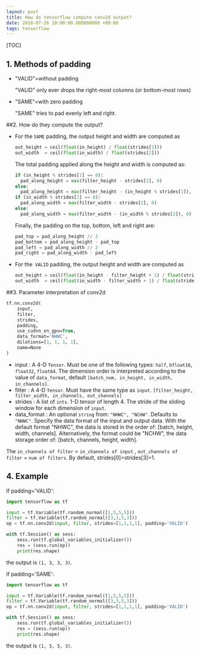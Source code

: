 ```yaml
---
layout: post
title: How do tensorflow compute conv2d output? 
date: 2018-07-26 10:00:00.000000000 +09:00
tags: tensorflow 
---
```


[TOC]

## 1. Methods of padding

* "VALID"=without padding

  "VALID" only ever drops the right-most columns (or bottom-most rows)

* "SAME"=with zero padding

  "SAME" tries to pad evenly left and right.

##2. How do they compute the output? 

* For the `SAME` padding, the output height and width are computed as

  ```python
  out_height = ceil(float(in_height) / float(strides[1]))
  out_width  = ceil(float(in_width) / float(strides[2]))
  ```

  The total padding applied along the height and width is computed as:

  ```python
  if (in_height % strides[1] == 0):
    pad_along_height = max(filter_height - strides[1], 0)
  else:
    pad_along_height = max(filter_height - (in_height % strides[1]), 0)
  if (in_width % strides[2] == 0):
    pad_along_width = max(filter_width - strides[2], 0)
  else:
    pad_along_width = max(filter_width - (in_width % strides[2]), 0)
  ```

  Finally, the padding on the top, bottom, left and right are:

  ```python
  pad_top = pad_along_height // 2
  pad_bottom = pad_along_height - pad_top
  pad_left = pad_along_width // 2
  pad_right = pad_along_width - pad_left
  ```


* For the` VALID` padding, the output height and width are computed as 

  ```python
  out_height = ceil(float(in_height - filter_height + 1) / float(strides[1]))
  out_width  = ceil(float(in_width - filter_width + 1) / float(strides[2]))
  ```

##3. Parameter interpretation of conv2d

```p
tf.nn.conv2d(
    input,
    filter,
    strides,
    padding,
    use_cudnn_on_gpu=True,
    data_format='NHWC',
    dilations=[1, 1, 1, 1],
    name=None
)
```

* input : A 4-D `Tensor`. Must be one of the following types: `half`, `bfloat16`, `float32`, `float64`. The dimension order is interpreted according to the value of `data_format`, default `[batch_num, in_height, in_width, in_channels]`.
* filter : A 4-D `Tensor`. Must have the same type as `input`. `[filter_height, filter_width, in_channels, out_channels]`
* strides : A list of `ints`. 1-D tensor of length 4. The stride of the sliding window for each dimension of `input`.
* data_format : An optional `string` from: `"NHWC", "NCHW"`. Defaults to `"NHWC"`. Specify the data format of the input and output data. With the default format "NHWC", the data is stored in the order of: [batch, height, width, channels]. Alternatively, the format could be "NCHW", the data storage order of: [batch, channels, height, width].

The `in_channels of filter` = `in_channels of input` , `out_channels of filter` = `num of filters`. By default, strides[0]=strides[3]=1.

## 4. Example

If padding='VALID':

```python
import tensorflow as tf

input = tf.Variable(tf.random_normal([1,5,5,5]))
filter = tf.Variable(tf.random_normal([3,3,5,3]))
op = tf.nn.conv2d(input, filter, strides=[1,1,1,1], padding='VALID')

with tf.Session() as sess:
    sess.run(tf.global_variables_initializer())
    res = (sess.run(op))
    print(res.shape)
```

the output is `(1, 3, 3, 3)`.

If padding='SAME':

```python
import tensorflow as tf

input = tf.Variable(tf.random_normal([1,5,5,5]))
filter = tf.Variable(tf.random_normal([3,3,5,3]))
op = tf.nn.conv2d(input, filter, strides=[1,1,1,1], padding='VALID')

with tf.Session() as sess:
    sess.run(tf.global_variables_initializer())
    res = (sess.run(op))
    print(res.shape)
```

the output is `(1, 5, 5, 3)`.